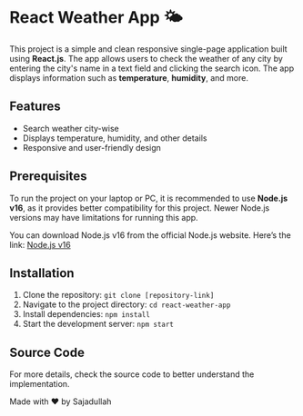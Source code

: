 <h1>React Weather App 🌤️</h1>
    <p>
        This project is a simple and clean responsive single-page application built using <strong>React.js</strong>.
        The app allows users to check the weather of any city by entering the city's name in a text field and clicking the search icon.
        The app displays information such as <strong>temperature</strong>, <strong>humidity</strong>, and more.
    </p>

  <h2>Features</h2>
    <ul>
        <li>Search weather city-wise</li>
        <li>Displays temperature, humidity, and other details</li>
        <li>Responsive and user-friendly design</li>
    </ul>

  <h2>Prerequisites</h2>
    <p>
        To run the project on your laptop or PC, it is recommended to use <strong>Node.js v16</strong>, 
        as it provides better compatibility for this project. Newer Node.js versions may have limitations for running this app.
    </p>
    
<p>You can download Node.js v16 from the official Node.js website. Here’s the link: <a href="[https://xyz.com](https://nodejs.org/download/release/latest-v16.x/)" target="_blank">Node.js v16</a></p>

 


  <h2>Installation</h2>
    <ol>
        <li>Clone the repository: <code>git clone [repository-link]</code></li>
        <li>Navigate to the project directory: <code>cd react-weather-app</code></li>
        <li>Install dependencies: <code>npm install</code></li>
        <li>Start the development server: <code>npm start</code></li>
    </ol>

  <h2>Source Code</h2>
    <p>
        For more details, check the source code to better understand the implementation.
    </p>

   <footer>
        <p>Made with ❤️ by Sajadullah</p>
    </footer>

